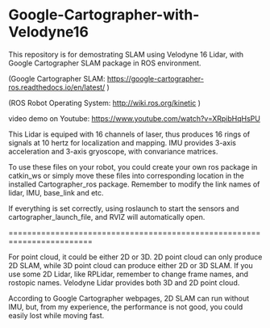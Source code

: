 # Google-Cartographer-with-Velodyne16

This repository is for demostrating SLAM using Velodyne 16 Lidar, with Google Cartographer SLAM package in ROS environment. 
 
 (Google Cartographer SLAM:  https://google-cartographer-ros.readthedocs.io/en/latest/ )
 
 (ROS Robot Operating System: http://wiki.ros.org/kinetic  )

video demo on Youtube: https://www.youtube.com/watch?v=XRpibHqHsPU

This Lidar is equiped with 16 channels of laser, thus produces 16 rings of signals at 10 hertz for localization and mapping. 
IMU provides 3-axis acceleration and 3-axis gryoscope, with convariance matrices. 

To use these files on your robot, you could create your own ros package in catkin_ws or simply move these files into corresponding location in the installed Cartographer_ros package. 
Remember to modify the link names of lidar, IMU, base_link and etc. 

If everything is set correctly, using roslaunch to start the sensors and cartographer_launch_file, and RVIZ will automatically open. 


========================================================================

For point cloud, it could be either 2D or 3D.
2D point cloud can only produce 2D SLAM, while 3D point cloud can produce either 2D or 3D SLAM.
If you use some 2D Lidar, like RPLidar, remember to change frame names, and rostopic names.
Velodyne Lidar provides both 3D and 2D point cloud.

According to Google Cartographer webpages, 2D SLAM can run without IMU, but, from my experience, the performance is not good, you could easily lost while moving fast. 

